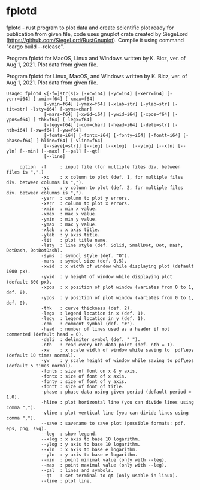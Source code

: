 # fplotd
fplotd - rust program to plot data and create scientific plot ready for publication from given file, code uses gnuplot crate created by SiegeLord (https://github.com/SiegeLord/RustGnuplot). Compile it using command "cargo build --release".

  Program fplotd for MacOS, Linux and Windows written by K. Bicz, ver. of Aug 1, 2021.
  Plot data from given file.

  Program fplotd for Linux, MacOS, and Windows written by K. Bicz, ver. of Aug 1, 2021.
  Plot data from given file.

    Usage: fplotd <[-f=]str(s)> [-xc=i64] [-yc=i64] [-xerr=i64] [-yerr=i64] [-xmin=f64] [-xmax=f64]
                  [-ymin=f64] [-ymax=f64] [-xlab=str] [-ylab=str] [-tit=str] -lsty=i64] [-syms=char]
                  [-mars=f64] [-xwid=i64] [-ywid=i64] [-xpos=f64] [-ypos=f64] [-thk=f64] [-legx=f64]
                  [-legy=f64] [-com=char] [-head=i64] [-deli=str] [-nth=i64] [-xw=f64] [-yw=f64]
                  [-fonts=i64] [-fontx=i64] [-fonty=i64] [-fontt=i64] [-phase=f64] [-hline=f64] [-vline=f64]
                  [--save[=str]] [--leg] [--xlog]  [--ylog] [--xln] [--yln] [--min] [--max] [--pal] [--qt]
                  [--line]

         option  -f     : input file (for multiple files div. between files is ",".)
                 -xc    : x column to plot (def. 1, for multiple files div. between columns is ",").
                 -yc    : y column to plot (def. 2, for multiple files div. between columns is ",").
                 -yerr  : column to plot y errors.
                 -xerr  : column to plot x errors.
                 -xmin  : min x value.
                 -xmax  : max x value.
                 -ymin  : min y value.
                 -ymax  : max y value.
                 -xlab  : x axis title.
                 -ylab  : y axis title.
                 -tit   : plot title name.
                 -lsty  : line style (def. Solid, SmallDot, Dot, Dash, DotDash, DotDotDash).
                 -syms  : symbol style (def. "O").
                 -mars  : symbol size (def. 0.5).
                 -xwid  : x width of window while displaying plot (default 1000 px).
                 -ywid  : y height of window while displaying plot (default 600 px).
                 -xpos  : x position of plot window (variates from 0 to 1, def. 0).
                 -ypos  : y position of plot window (variates from 0 to 1, def. 0).
                 -thk   : curve thickness (def. 2).
                 -legx  : legend location in x (def. 1).
                 -legy  : legend location in y (def. 1).
                 -com   : comment symbol (def. "#").
                 -head  : number of lines used as a header if not commented (default head = 0).
                 -deli  : delimiter symbol (def. " ").
                 -nth   : read every nth data point (def. nth = 1).
                 -xw    : x scale width of window while saving to  pdf\eps (default 10 times normal).
                 -yw    : y scale height of window while saving to pdf\eps (default 5 times normal).
                 -fonts : size of font on x & y axis.
                 -fontx : size of font of x axis.
                 -fonty : size of font of y axis.
                 -fontt : size of font of title.
                 -phase : phase data using given period (default period = 1.0).
                 -hline : plot horizontal line (you can divide lines using comma ",").
                 -vline : plot vertical line (you can divide lines using comma ",").
                 --save : savename to save plot (possible formats: pdf, eps, png, svg).
                 --leg  : show legend.
                 --xlog : x axis to base 10 logarithm.
                 --ylog : y axis to base 10 logarithm.
                 --xln  : x axis to base e logarithm.
                 --yln  : y axis to base e logarithm.
                 --min  : point minimal value (only with --leg).
                 --max  : point maximal value (only with --leg).
                 --pal  : lines and symbols.
                 --qt   : set terminal to qt (only usable in linux).
                 --line : plot line.

